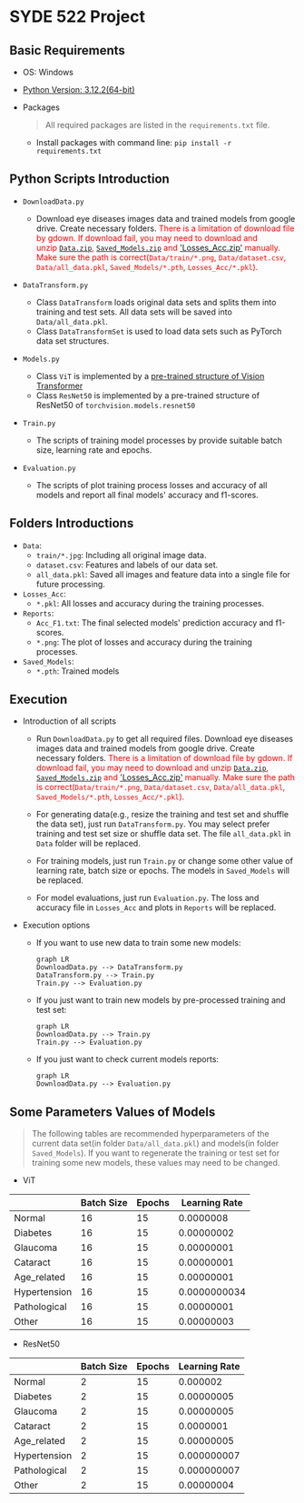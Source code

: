 # SYDE 522 Project



## Basic Requirements

* OS: Windows

* [Python Version: 3.12.2(64-bit)](https://www.python.org/ftp/python/3.12.2/python-3.12.2-amd64.exe)

* Packages

  > All required packages are listed in the `requirements.txt` file.

  * Install packages with command line: `pip install -r requirements.txt`





## Python Scripts Introduction

* `DownloadData.py`
  * Download eye diseases images data and trained models from google drive. Create necessary folders. <span style="color: red;">There is a limitation of download file by gdown. If download fail, you may need to download and unzip [`Data.zip`](https://drive.google.com/file/d/1HTOOXIrf4iFd88u2gdCI7jPovKhSGRYx/view?usp=drive_link), [`Saved_Models.zip`](https://drive.google.com/file/d/1862QUN49PRLHCAuLBFew8U9YBJVN8sqw/view?usp=drive_link) and ['Losses_Acc.zip'](https://drive.google.com/file/d/163qWhbsJfH-VzBk4CEhzCaC93RwWtc_Z/view?usp=drive_link) manually. Make sure the path is correct(`Data/train/*.png`, `Data/dataset.csv`, `Data/all_data.pkl`, `Saved_Models/*.pth`, `Losses_Acc/*.pkl`).</span>

* `DataTransform.py`
  * Class `DataTransform` loads original data sets and splits them into training and test sets. All data sets will be saved into `Data/all_data.pkl`.
  * Class `DataTransformSet` is used to load data sets such as PyTorch data set structures.
* `Models.py`
  * Class `ViT` is implemented by a [pre-trained structure of Vision Transformer](https://huggingface.co/google/vit-base-patch16-224-in21k)
  * Class `ResNet50` is implemented by a pre-trained structure of ResNet50 of `torchvision.models.resnet50`
* `Train.py`
  * The scripts of training model processes by provide suitable batch size, learning rate and epochs.
* `Evaluation.py`
  * The scripts of plot training process losses and accuracy of all models and report all final models' accuracy and f1-scores.





## Folders Introductions

* `Data`:
  * `train/*.jpg`: Including all original image data.
  * `dataset.csv`: Features and labels of our data set.
  * `all_data.pkl`: Saved all images and feature data into a single file for future processing.
* `Losses_Acc`:
  * `*.pkl`: All losses and accuracy during the training processes.
* `Reports`:
  * `Acc_F1.txt`: The final selected models' prediction accuracy and f1-scores.
  * `*.png`: The plot of losses and accuracy during the training processes.
* `Saved_Models`:
  * `*.pth`: Trained models





## Execution

* Introduction of all scripts

  * Run `DownloadData.py` to get all required files. Download eye diseases images data and trained models from google drive. Create necessary folders. <span style="color: red;"><span style="color: red;">There is a limitation of download file by gdown. If download fail, you may need to download and unzip [`Data.zip`](https://drive.google.com/file/d/1HTOOXIrf4iFd88u2gdCI7jPovKhSGRYx/view?usp=drive_link), [`Saved_Models.zip`](https://drive.google.com/file/d/1862QUN49PRLHCAuLBFew8U9YBJVN8sqw/view?usp=drive_link) and ['Losses_Acc.zip'](https://drive.google.com/file/d/163qWhbsJfH-VzBk4CEhzCaC93RwWtc_Z/view?usp=drive_link) manually. Make sure the path is correct(`Data/train/*.png`, `Data/dataset.csv`, `Data/all_data.pkl`, `Saved_Models/*.pth`, `Losses_Acc/*.pkl`).</span>

  * For generating data(e.g., resize the training and test set and shuffle the data set), just run `DataTransform.py`. You may select prefer training and test set size or shuffle data set. The file `all_data.pkl` in `Data` folder will be replaced.

  * For training models, just run `Train.py` or change some other value of learning rate, batch size or epochs. The models in `Saved_Models` will be replaced.

  * For model evaluations, just run `Evaluation.py`. The loss and accuracy file in `Losses_Acc` and plots in `Reports` will be replaced.


* Execution options

  * If you want to use new data to train some new models:

    ```mermaid
    graph LR
    DownloadData.py --> DataTransform.py
    DataTransform.py --> Train.py
    Train.py --> Evaluation.py
    ```

  * If you just want to train new models by pre-processed training and test set:

    ```mermaid
    graph LR
    DownloadData.py --> Train.py
    Train.py --> Evaluation.py
    ```

  * If you just want to check current models reports:

    ```mermaid
    graph LR
    DownloadData.py --> Evaluation.py
    ```






## Some Parameters Values of Models

> The following tables are recommended hyperparameters of the current data set(in folder `Data/all_data.pkl`) and models(in folder `Saved_Models`). If you want to regenerate the training or test set for training some new models, these values may need to be changed.

* ViT

|              | Batch Size | Epochs | Learning Rate |
| ------------ | ---------- | ------ | ------------- |
| Normal       | 16         | 15     | 0.0000008     |
| Diabetes     | 16         | 15     | 0.00000002    |
| Glaucoma     | 16         | 15     | 0.00000001    |
| Cataract     | 16         | 15     | 0.00000001    |
| Age_related  | 16         | 15     | 0.00000001    |
| Hypertension | 16         | 15     | 0.0000000034  |
| Pathological | 16         | 15     | 0.00000001    |
| Other        | 16         | 15     | 0.00000003    |

 

* ResNet50

|              | Batch Size | Epochs | Learning Rate |
| ------------ | ---------- | ------ | ------------- |
| Normal       | 2          | 15     | 0.000002      |
| Diabetes     | 2          | 15     | 0.00000005    |
| Glaucoma     | 2          | 15     | 0.00000005    |
| Cataract     | 2          | 15     | 0.0000001     |
| Age_related  | 2          | 15     | 0.00000005    |
| Hypertension | 2          | 15     | 0.000000007   |
| Pathological | 2          | 15     | 0.000000007   |
| Other        | 2          | 15     | 0.00000004    |